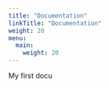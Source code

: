 ```yaml
---
title: "Documentation"
linkTitle: "Documentation"
weight: 20
menu:
  main:
    weight: 20
---
```

My first docu